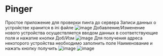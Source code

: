 # Pinger
Простое приложение для проверки пинга до сервера
Записи данных о устройстве хранится в ini файле
![image](https://user-images.githubusercontent.com/40886779/165938560-c0021456-4d14-4929-9a87-d025b60008c2.png)
Добавление/Изменение нового устройства осуществляется вводом данных в соответствующие поля и нажатие кнопки Доб/Изм
![image](https://user-images.githubusercontent.com/40886779/166620614-d9038020-26c7-4f2e-bc5f-5a0ff0cde01f.png)
Для получения адреса некоторого устройства необходимо заполнить поле Наименование и нажать кнопку получить
![image](https://user-images.githubusercontent.com/40886779/166620664-b194371b-46ec-4bfc-81f7-5aa389daf571.png)
![image](https://user-images.githubusercontent.com/40886779/166621182-56c5721c-309a-40f1-9771-860c36948037.png)


